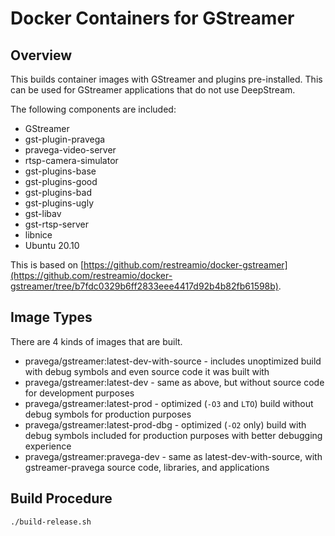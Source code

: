 <!--
Copyright (c) Dell Inc., or its subsidiaries. All Rights Reserved.

Licensed under the Apache License, Version 2.0 (the "License");
you may not use this file except in compliance with the License.
You may obtain a copy of the License at

    http://www.apache.org/licenses/LICENSE-2.0
-->
# Docker Containers for GStreamer

## Overview

This builds container images with GStreamer and plugins pre-installed. This can be used for GStreamer applications that do not use DeepStream.

The following components are included:

- GStreamer
- gst-plugin-pravega
- pravega-video-server
- rtsp-camera-simulator
- gst-plugins-base
- gst-plugins-good
- gst-plugins-bad
- gst-plugins-ugly
- gst-libav
- gst-rtsp-server
- libnice
- Ubuntu 20.10

This is based on [https://github.com/restreamio/docker-gstreamer](https://github.com/restreamio/docker-gstreamer/tree/b7fdc0329b6ff2833eee4417d92b4b82fb61598b).

## Image Types

There are 4 kinds of images that are built.

- pravega/gstreamer:latest-dev-with-source - includes unoptimized build with debug symbols and even source code it was built with
- pravega/gstreamer:latest-dev - same as above, but without source code for development purposes
- pravega/gstreamer:latest-prod - optimized (`-O3` and `LTO`) build without debug symbols for production purposes
- pravega/gstreamer:latest-prod-dbg - optimized (`-O2` only) build with debug symbols included for production purposes with better debugging experience
- pravega/gstreamer:pravega-dev - same as latest-dev-with-source, with gstreamer-pravega source code, libraries, and applications

## Build Procedure

```bash
./build-release.sh
```
